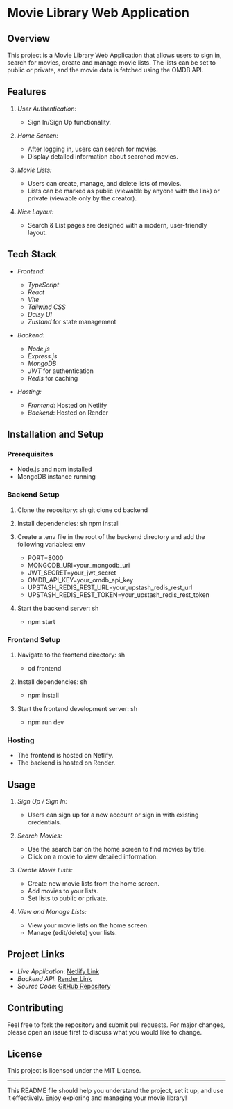 # Movie Library Web Application

## Overview

This project is a Movie Library Web Application that allows users to sign in, search for movies, create and manage movie lists. The lists can be set to public or private, and the movie data is fetched using the OMDB API.

## Features

1. *User Authentication:*
   - Sign In/Sign Up functionality.

2. *Home Screen:*
   - After logging in, users can search for movies.
   - Display detailed information about searched movies.

3. *Movie Lists:*
   - Users can create, manage, and delete lists of movies.
   - Lists can be marked as public (viewable by anyone with the link) or private (viewable only by the creator).

4. *Nice Layout:*
   - Search & List pages are designed with a modern, user-friendly layout.

## Tech Stack

- *Frontend:*
  - *TypeScript*
  - *React*
  - *Vite*
  - *Tailwind CSS*
  - *Daisy UI*
  - *Zustand* for state management

- *Backend:*
  - *Node.js*
  - *Express.js*
  - *MongoDB*
  - *JWT* for authentication
  - *Redis* for caching

- *Hosting:*
  - *Frontend*: Hosted on Netlify
  - *Backend*: Hosted on Render

## Installation and Setup

### Prerequisites

- Node.js and npm installed
- MongoDB instance running

### Backend Setup

1. Clone the repository:
   sh
   git clone <repository-url>
   cd backend
   

2. Install dependencies:
   sh
   npm install
   

3. Create a .env file in the root of the backend directory and add the following variables:
   env
   - PORT=8000
   - MONGODB_URI=your_mongodb_uri
   - JWT_SECRET=your_jwt_secret
   - OMDB_API_KEY=your_omdb_api_key
   - UPSTASH_REDIS_REST_URL=your_upstash_redis_rest_url
   - UPSTASH_REDIS_REST_TOKEN=your_upstash_redis_rest_token
   

4. Start the backend server:
   sh
   - npm start
   

### Frontend Setup

1. Navigate to the frontend directory:
   sh
   - cd frontend
   

2. Install dependencies:
   sh
   - npm install

   
3. Start the frontend development server:
   sh
   - npm run dev
   

### Hosting

- The frontend is hosted on Netlify.
- The backend is hosted on Render.

## Usage

1. *Sign Up / Sign In:*
   - Users can sign up for a new account or sign in with existing credentials.

2. *Search Movies:*
   - Use the search bar on the home screen to find movies by title.
   - Click on a movie to view detailed information.

3. *Create Movie Lists:*
   - Create new movie lists from the home screen.
   - Add movies to your lists.
   - Set lists to public or private.

4. *View and Manage Lists:*
   - View your movie lists on the home screen.
   - Manage (edit/delete) your lists.

## Project Links

- *Live Application*: [Netlify Link](https://movielibv2.netlify.app/)
- *Backend API*: [Render Link](https://movielib-1.onrender.com)
- *Source Code*: [GitHub Repository](https://github.com/yashbhargava6740/movieLib)

## Contributing

Feel free to fork the repository and submit pull requests. For major changes, please open an issue first to discuss what you would like to change.

## License

This project is licensed under the MIT License.

---

This README file should help you understand the project, set it up, and use it effectively. Enjoy exploring and managing your movie library!
